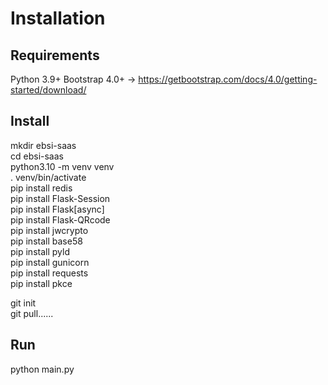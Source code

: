 # Installation

## Requirements

Python 3.9+
Bootstrap 4.0+ -> https://getbootstrap.com/docs/4.0/getting-started/download/

## Install

mkdir ebsi-saas  
cd ebsi-saas  
python3.10 -m venv venv   
. venv/bin/activate  
pip install redis  
pip install Flask-Session  
pip install Flask[async]  
pip install  Flask-QRcode  
pip install  jwcrypto  
pip install base58  
pip install pyld  
pip install  gunicorn  
pip install requests  
pip install pkce  

git init  
git pull......  

## Run

python main.py  
